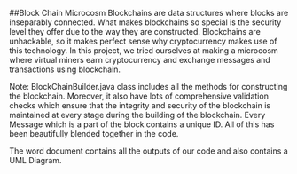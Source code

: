 

##Block Chain Microcosm 
Blockchains are data structures where blocks are inseparably connected. 
What makes blockchains so special is the security level they offer due to the way they are constructed.
Blockchains are unhackable, so it makes perfect sense why cryptocurrency makes use of this technology.
In this project, we tried ourselves at making a microcosm where virtual miners earn cryptocurrency and 
exchange messages and transactions using blockchain. 

Note:
BlockChainBuilder.java class includes all the methods for constructing the blockchain.
Moreover, it also have lots of comprehensive validation checks which ensure that the
integrity and security of the blockchain is maintained at every stage during the building
of the blockchain. Every Message which is a part of the block contains a unique ID.
All of this has been beautifully blended together in the code. 

The word document contains all the outputs of our code and also contains a UML 
Diagram.
